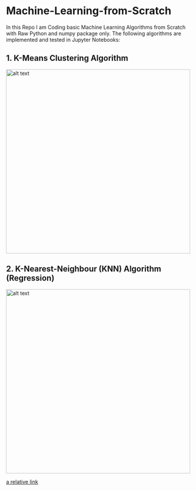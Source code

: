 # Machine-Learning-from-Scratch
 In this Repo I am Coding basic Machine Learning Algorithms from Scratch with Raw Python and numpy package only.
 The following algorithms are implemented and tested in Jupyter Notebooks:

## 1. K-Means Clustering Algorithm
<img src="https://www.researchgate.net/profile/Abul-Beg/publication/278710586/figure/fig1/AS:669009133436937@1536515615317/Pseudo-code-of-the-Lloyds-K-Means-algorithm-K-Means-is-a-simple-algorithm-that-has.png" alt="alt text" width="500">

## 2. K-Nearest-Neighbour (KNN) Algorithm (Regression)
<img src="https://i.ytimg.com/vi/kbadomx9DIg/maxresdefault.jpg" alt="alt text" width="500">


[a relative link](1--K-Means-Clustering/K_Means.ipynb)
